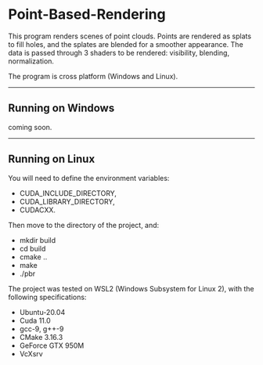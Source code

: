 # Point-Based-Rendering

This program renders scenes of point clouds. Points are rendered as splats to fill holes, and the splates are blended for a smoother appearance. The data is passed through 3 shaders to be rendered: visibility, blending, normalization.

The program is cross platform (Windows and Linux).

********************************************************************************

## Running on Windows

coming soon.

********************************************************************************

## Running on Linux

You will need to define the environment variables: 
* CUDA_INCLUDE_DIRECTORY, 
* CUDA_LIBRARY_DIRECTORY,
* CUDACXX. 
  
Then move to the directory of the project, and:

* mkdir build
* cd build
* cmake ..
* make
* ./pbr


The project was tested on WSL2 (Windows Subsystem for Linux 2), with the following specifications:

* Ubuntu-20.04
* Cuda 11.0
* gcc-9, g++-9
* CMake 3.16.3
* GeForce GTX 950M
* VcXsrv
